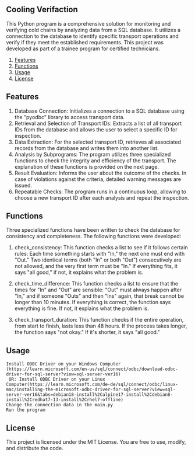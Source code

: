 ## Cooling Verifaction

This Python program is a comprehensive solution for monitoring and verifying cold chains by analyzing data from a SQL database. It utilizes a connection to the database to identify specific transport operations and verify if they meet the established requirements. This project was developed as part of a trainee program for certified technicians.

1. [Features](#features)
2. [Functions](#functions)
3. [Usage](#Usage)
4. [License](#license)


## Features

 1. Database Connection: Initializes a connection to a SQL database using the "pyodbc" library to access transport data.
 2. Retrieval and Selection of Transport IDs: Extracts a list of all transport IDs from the database and allows the user to select a specific ID for inspection.
 3. Data Extraction: For the selected transport ID, retrieves all associated records from the database and writes them into another list.
 4. Analysis by Subprograms: The program utilizes three specialized functions to check the integrity and efficiency of the transport. The explanation of these functions is provided on the next page.
 5. Result Evaluation: Informs the user about the outcome of the checks. In case of violations against the criteria, detailed warning messages are issued.
 6. Repeatable Checks: The program runs in a continuous loop, allowing to choose a new transport ID after each analysis and repeat the inspection.

## Functions

Three specialized functions have been written to check the database for consistency and completeness. The following functions were developed:

1. check_consistency: This function checks a list to see if it follows certain rules: Each time something starts with "In," the next one must end with "Out." Two identical terms (both "In" or both "Out") consecutively are not allowed, and the very first term must be "In." If everything fits, it says "all good," if not, it explains what the problem is.

2. check_time_difference: This function checks a list to ensure that the times for "In" and "Out" are sensible: "Out" must always happen after "In," and if someone "Outs" and then "Ins" again, that break cannot be longer than 10 minutes. If everything is correct, the function says everything is fine. If not, it explains what the problem is.

3. check_transport_duration: This function checks if the entire operation, from start to finish, lasts less than 48 hours. If the process takes longer, the function says "not okay." If it's shorter, it says "all good."

## Usage

    Install ODBC Driver on your Windows Computer (https://learn.microsoft.com/en-us/sql/connect/odbc/download-odbc-driver-for-sql-server?view=sql-server-ver16)
     OR: Install ODBC Driver on your Linux Computer(https://learn.microsoft.com/de-de/sql/connect/odbc/linux-mac/installing-the-microsoft-odbc-driver-for-sql-server?view=sql-server-ver16&tabs=debian18-install%2Calpine17-install%2Cdebian8-install%2Credhat7-13-install%2Crhel7-offline)
    Change the connection data in the main.py
    Run the program    

## License

This project is licensed under the MIT License. You are free to use, modify, and distribute the code.
